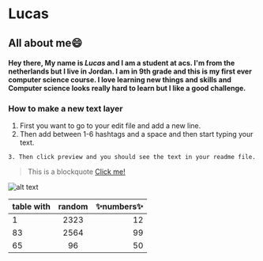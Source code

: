 # Lucas 
## All about me😄
#### Hey there, My name is *Lucas* and I am a student at acs. I'm from the netherlands but I live in Jordan. I am in 9th grade and this is my first ever computer science course. I love learning new things and skills and Computer science looks really hard to learn but I like a good challenge. 

### How to make a new text layer
1. First you want to go to  your edit file and add a new line.
2. Then add between 1-6 hashtags and a space and then start typing your text.

`3. Then click preview and you should see the text in your readme file.`

> This is a blockquote
[Click me!](https://www.youtube.com/watch?v=dQw4w9WgXcQ)


![alt text](https://media.tenor.com/y2JXkY1pXkwAAAAC/cat-computer.gif "Logo Title Text 1")

| table with        | random| ✨numbers✨  |
| ------------- |:-------------:| -----:|
| 1      | 2323 | 12 |
| 83     | 2564      |  99  |
| 65     | 96      |    50 |


 

